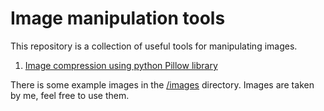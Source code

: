 # Image manipulation tools

This repository is a collection of useful tools for manipulating images.
1. [Image compression using python Pillow library](/compress)

There is some example images in the [/images](/images) directory. Images are taken by me, feel free to use them.